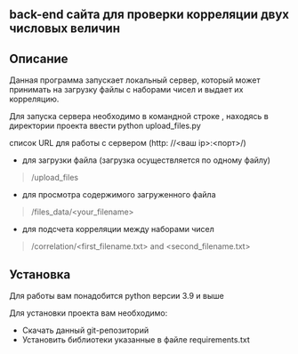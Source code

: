 back-end сайта для проверки корреляции двух числовых величин
-
Описание
-
Данная программа запускает локальный сервер, который может принимать на загрузку файлы с наборами чисел и выдает их корреляцию.

Для запуска сервера необходимо в командной строке , находясь в директории проекта ввести python upload_files.py

список URL для работы с сервером (http: //<ваш ip>:<порт>/)
- для загрузки файла (загрузка осуществляется по одному файлу)
> /upload_files 
- для просмотра содержимого загруженного файла 
> /files_data/<your_filename>
- для подсчета корреляции между наборами чисел 
> /correlation/<first_filename.txt> and <second_filename.txt>

Установка 
-
Для работы вам понадобится python версии 3.9 и выше
  
Для установки проекта вам необходимо:
+ Скачать данный git-репозиторий 
+ Установить библиотеки указанные в файле requirements.txt

